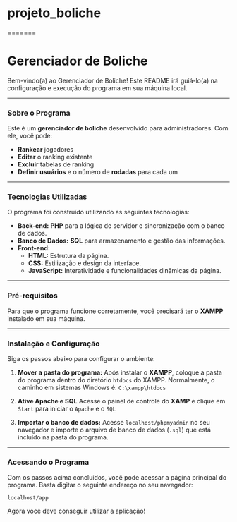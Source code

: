 # projeto_boliche
=======
# Gerenciador de Boliche

Bem-vindo(a) ao Gerenciador de Boliche! Este README irá guiá-lo(a) na configuração e execução do programa em sua máquina local.

--- 

### Sobre o Programa

Este é um **gerenciador de boliche** desenvolvido para administradores. Com ele, você pode:

* **Rankear** jogadores
* **Editar** o ranking existente
* **Excluir** tabelas de ranking
* **Definir usuários** e o número de **rodadas** para cada um

---

### Tecnologias Utilizadas

O programa foi construído utilizando as seguintes tecnologias:

* **Back-end:** **PHP** para a lógica de servidor e sincronização com o banco de dados.
* **Banco de Dados:** **SQL** para armazenamento e gestão das informações.
* **Front-end:**
    * **HTML:** Estrutura da página.
    * **CSS:** Estilização e design da interface.
    * **JavaScript:** Interatividade e funcionalidades dinâmicas da página.
---

### Pré-requisitos

Para que o programa funcione corretamente, você precisará ter o **XAMPP** instalado em sua máquina.

---

### Instalação e Configuração

Siga os passos abaixo para configurar o ambiente:

1.  **Mover a pasta do programa:**
    Após instalar o **XAMPP**, coloque a pasta do programa dentro do diretório `htdocs` do XAMPP. Normalmente, o caminho em sistemas Windows é:
    `C:\xampp\htdocs`

2. **Ative Apache e SQL**
    Acesse o painel de controle do **XAMP** e clique em `Start` para iniciar o `Apache` e o `SQL`  

3.  **Importar o banco de dados:**
    Acesse `localhost/phpmyadmin` no seu navegador e importe o arquivo de banco de dados (`.sql`) que está incluído na pasta do programa.

---

### Acessando o Programa

Com os passos acima concluídos, você pode acessar a página principal do programa. Basta digitar o seguinte endereço no seu navegador:

`localhost/app`

Agora você deve conseguir utilizar a aplicação!

